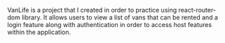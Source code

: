 VanLife is a project that I created in order to practice using react-router-dom library. It allows users to view a list of vans that can be rented and a login feature along with authentication in order to access host features within the application.